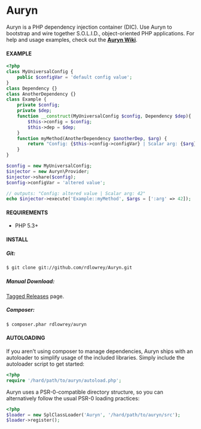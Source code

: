 # Auryn

Auryn is a PHP dependency injection container (DIC). Use Auryn to bootstrap and wire together
S.O.L.I.D., object-oriented PHP applications. For help and usage examples, check out the
[**Auryn Wiki**](https://github.com/rdlowrey/Auryn/wiki).

#### EXAMPLE

```php
<?php
class MyUniversalConfig {
    public $configVar = 'default config value';
}
class Dependency {}
class AnotherDependency {}
class Example {
    private $config;
    private $dep;
    function __construct(MyUniversalConfig $config, Dependency $dep){
        $this->config = $config;
        $this->dep = $dep;
    }
    function myMethod(AnotherDependency $anotherDep, $arg) {
        return "Config: {$this->config->configVar} | Scalar arg: {$arg}";
    }
}

$config = new MyUniversalConfig;
$injector = new Auryn\Provider;
$injector->share($config);
$config->configVar = 'altered value';

// outputs: "Config: altered value | Scalar arg: 42"
echo $injector->execute('Example::myMethod', $args = [':arg' => 42]);
```

#### REQUIREMENTS

- PHP 5.3+

#### INSTALL

##### Git:

```bash
$ git clone git://github.com/rdlowrey/Auryn.git
```

##### Manual Download:

[Tagged Releases](https://github.com/rdlowrey/Auryn/tags) page.

##### Composer:

```bash
$ composer.phar rdlowrey/auryn
```

#### AUTOLOADING

If you aren't using composer to manage dependencies, Auryn ships with an autoloader to simplify 
usage of the included libraries. Simply include the autoloader script to get started:

```php
<?php
require '/hard/path/to/auryn/autoload.php';
```

Auryn uses a PSR-0-compatible directory structure, so you can alternatively follow the usual PSR-0
loading practices:

```php
<?php
$loader = new SplClassLoader('Auryn', '/hard/path/to/auryn/src');
$loader->register();
```
